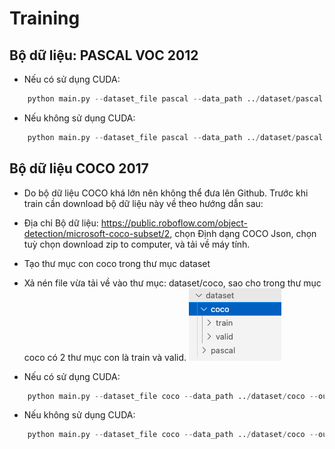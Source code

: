 # Training
## Bộ dữ liệu: PASCAL VOC 2012
- Nếu có sử dụng CUDA:
```python
    python main.py --dataset_file pascal --data_path ../dataset/pascal --output_dir output
```
- Nếu không sử dụng CUDA:
```python  
    python main.py --dataset_file pascal --data_path ../dataset/pascal --output_dir output --device cpu
```
## Bộ dữ liệu COCO 2017
- Do bộ dữ liệu COCO khá lớn nên không thể đưa lên Github. Trước khi train cần download bộ dữ liệu này về theo hướng dẫn sau:

- Địa chỉ Bộ dữ liệu: https://public.roboflow.com/object-detection/microsoft-coco-subset/2, chọn Định dạng COCO Json, chọn tuỳ chọn download zip to computer, và tải về máy tính.
- Tạo thư mục con coco trong thư mục dataset
- Xả nén file vừa tải về vào thư mục: dataset/coco, sao cho trong thư mục coco có 2 thư mục con là train và valid.
![cau truc thu muc](cautructhumuc.png)

- Nếu có sử dụng CUDA:
```python
    python main.py --dataset_file coco --data_path ../dataset/coco --output_dir output
```
- Nếu không sử dụng CUDA:
```python  
    python main.py --dataset_file coco --data_path ../dataset/coco --output_dir output --device cpu
```